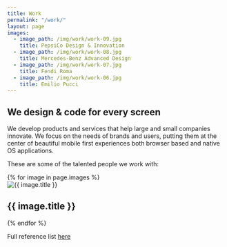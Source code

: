 ```yaml
---
title: Work
permalink: "/work/"
layout: page
images:
  - image_path: /img/work/work-09.jpg
    title: PepsiCo Design & Innovation
  - image_path: /img/work/work-08.jpg
    title: Mercedes-Benz Advanced Design
  - image_path: /img/work/work-07.jpg
    title: Fendi Roma
  - image_path: /img/work/work-06.jpg
    title: Emilio Pucci
---
```


## We design & code for every screen

We develop products and services that help large and small companies innovate. We focus on the needs of brands and users, putting them at the center of beautiful mobile first experiences both browser based and native OS applications. 

These are some of the talented people we work with:






<div class="projects-list">
	{% for image in page.images %}
	<div class="project">
		<img src="{{ image.image_path }}" alt="{{ image.title }}" />
		<h2>{{ image.title }}</h2>
	</div>
	{% endfor %}
    

</div>




Full reference list [here](#)